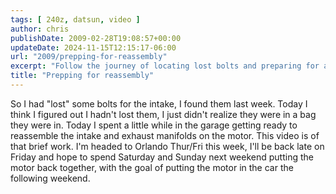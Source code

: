 ```yaml
---
tags: [ 240z, datsun, video ]
author: chris
publishDate: 2009-02-28T19:08:57+00:00
updateDate: 2024-11-15T12:15:17-06:00
url: "2009/prepping-for-reassembly"
excerpt: "Follow the journey of locating lost bolts and preparing for a motor rebuild in this engaging garage-time blog post."
title: "Prepping for reassembly"
---
```


So I had "lost" some bolts for the intake, I found them last week. Today I think I figured out I hadn't lost them, I just didn't realize they were in a bag they were in. Today I spent a little while in the garage getting ready to reassemble the intake and exhaust manifolds on the motor. This video is of that brief work. I'm headed to Orlando Thur/Fri this week, I'll be back late on Friday and hope to spend Saturday and Sunday next weekend putting the motor back together, with the goal of putting the motor in the car the following weekend.
